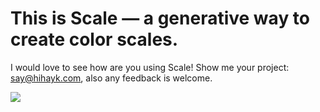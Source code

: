 # This is Scale — a generative way to create color scales.

I would love to see how are you using Scale! Show me your project: say@hihayk.com, also any feedback is welcome.

![](https://github.com/hihayk/scale/blob/master/docs/shot.gif?raw=true)
